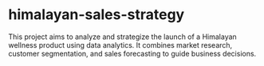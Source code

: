 # himalayan-sales-strategy
This project aims to analyze and strategize the launch of a Himalayan wellness product using data analytics. It combines market research, customer segmentation, and sales forecasting to guide business decisions.
